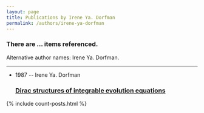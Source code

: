 ```yaml
---
layout: page
title: Publications by Irene Ya. Dorfman
permalink: /authors/irene-ya-dorfman
---
```


<h3 id="number-posts">There are ... items referenced.</h3>
<p id='info-authors'>Alternative author names: Irene Ya. Dorfman.</p>
<hr />
<ul class="post-list">
<li><span class='post-meta'>1987 -- Irene Ya. Dorfman</span><h3><a class='post-link' href="{{ site.baseurl }}/dirac-structures-of-integrable-evolution-equations">Dirac structures of integrable evolution equations</a></h3></li>

</ul>
{% include count-posts.html %}
